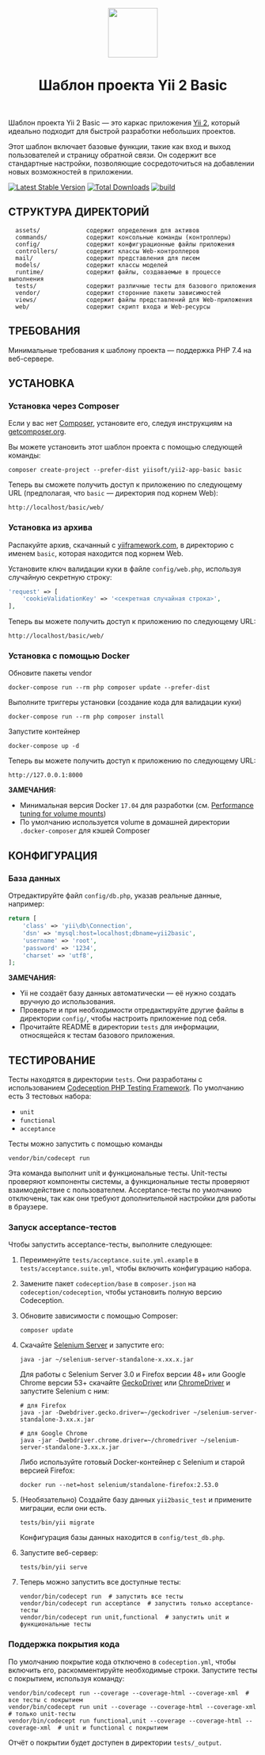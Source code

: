 <p align="center">
    <a href="https://github.com/yiisoft" target="_blank">
        <img src="https://avatars0.githubusercontent.com/u/993323" height="100px">
    </a>
    <h1 align="center">Шаблон проекта Yii 2 Basic</h1>
    <br>
</p>

Шаблон проекта Yii 2 Basic — это каркас приложения [Yii 2](https://www.yiiframework.com/), который идеально подходит для быстрой разработки небольших проектов.

Этот шаблон включает базовые функции, такие как вход и выход пользователей и страницу обратной связи.
Он содержит все стандартные настройки, позволяющие сосредоточиться на добавлении новых возможностей в приложении.

[![Latest Stable Version](https://img.shields.io/packagist/v/yiisoft/yii2-app-basic.svg)](https://packagist.org/packages/yiisoft/yii2-app-basic)
[![Total Downloads](https://img.shields.io/packagist/dt/yiisoft/yii2-app-basic.svg)](https://packagist.org/packages/yiisoft/yii2-app-basic)
[![build](https://github.com/yiisoft/yii2-app-basic/workflows/build/badge.svg)](https://github.com/yiisoft/yii2-app-basic/actions?query=workflow%3Abuild)

СТРУКТУРА ДИРЕКТОРИЙ
-------------------

      assets/             содержит определения для активов
      commands/           содержит консольные команды (контроллеры)
      config/             содержит конфигурационные файлы приложения
      controllers/        содержит классы Web-контроллеров
      mail/               содержит представления для писем
      models/             содержит классы моделей
      runtime/            содержит файлы, создаваемые в процессе выполнения
      tests/              содержит различные тесты для базового приложения
      vendor/             содержит сторонние пакеты зависимостей
      views/              содержит файлы представлений для Web-приложения
      web/                содержит скрипт входа и Web-ресурсы

ТРЕБОВАНИЯ
------------

Минимальные требования к шаблону проекта — поддержка PHP 7.4 на веб-сервере.

УСТАНОВКА
------------

### Установка через Composer

Если у вас нет [Composer](https://getcomposer.org/), установите его, следуя инструкциям на [getcomposer.org](https://getcomposer.org/doc/00-intro.md#installation-nix).

Вы можете установить этот шаблон проекта с помощью следующей команды:

~~~
composer create-project --prefer-dist yiisoft/yii2-app-basic basic
~~~

Теперь вы сможете получить доступ к приложению по следующему URL (предполагая, что `basic` — директория под корнем Web):

~~~
http://localhost/basic/web/
~~~

### Установка из архива

Распакуйте архив, скачанный с [yiiframework.com](https://www.yiiframework.com/download/), в директорию с именем `basic`, которая находится под корнем Web.

Установите ключ валидации куки в файле `config/web.php`, используя случайную секретную строку:

```php
'request' => [
    'cookieValidationKey' => '<секретная случайная строка>',
],
```

Теперь вы можете получить доступ к приложению по следующему URL:

~~~
http://localhost/basic/web/
~~~

### Установка с помощью Docker

Обновите пакеты vendor

    docker-compose run --rm php composer update --prefer-dist
    
Выполните триггеры установки (создание кода для валидации куки)

    docker-compose run --rm php composer install    

Запустите контейнер

    docker-compose up -d
    
Теперь вы можете получить доступ к приложению по следующему URL:

    http://127.0.0.1:8000

**ЗАМЕЧАНИЯ:** 
- Минимальная версия Docker `17.04` для разработки (см. [Performance tuning for volume mounts](https://docs.docker.com/docker-for-mac/osxfs-caching/))
- По умолчанию используется volume в домашней директории `.docker-composer` для кэшей Composer

КОНФИГУРАЦИЯ
-------------

### База данных

Отредактируйте файл `config/db.php`, указав реальные данные, например:

```php
return [
    'class' => 'yii\db\Connection',
    'dsn' => 'mysql:host=localhost;dbname=yii2basic',
    'username' => 'root',
    'password' => '1234',
    'charset' => 'utf8',
];
```

**ЗАМЕЧАНИЯ:**
- Yii не создаёт базу данных автоматически — её нужно создать вручную до использования.
- Проверьте и при необходимости отредактируйте другие файлы в директории `config/`, чтобы настроить приложение под себя.
- Прочитайте README в директории `tests` для информации, относящейся к тестам базового приложения.

ТЕСТИРОВАНИЕ
-------

Тесты находятся в директории `tests`. Они разработаны с использованием [Codeception PHP Testing Framework](https://codeception.com/).
По умолчанию есть 3 тестовых набора:

- `unit`
- `functional`
- `acceptance`

Тесты можно запустить с помощью команды

```
vendor/bin/codecept run
```

Эта команда выполнит unit и функциональные тесты. Unit-тесты проверяют компоненты системы, а функциональные тесты проверяют взаимодействие с пользователем. Acceptance-тесты по умолчанию отключены, так как они требуют дополнительной настройки для работы в браузере.

### Запуск acceptance-тестов

Чтобы запустить acceptance-тесты, выполните следующее:

1. Переименуйте `tests/acceptance.suite.yml.example` в `tests/acceptance.suite.yml`, чтобы включить конфигурацию набора.

2. Замените пакет `codeception/base` в `composer.json` на `codeception/codeception`, чтобы установить полную версию Codeception.

3. Обновите зависимости с помощью Composer:

    ```
    composer update  
    ```

4. Скачайте [Selenium Server](https://www.seleniumhq.org/download/) и запустите его:

    ```
    java -jar ~/selenium-server-standalone-x.xx.x.jar
    ```

    Для работы с Selenium Server 3.0 и Firefox версии 48+ или Google Chrome версии 53+ скачайте [GeckoDriver](https://github.com/mozilla/geckodriver/releases) или [ChromeDriver](https://sites.google.com/a/chromium.org/chromedriver/downloads) и запустите Selenium с ним:

    ```
    # для Firefox
    java -jar -Dwebdriver.gecko.driver=~/geckodriver ~/selenium-server-standalone-3.xx.x.jar
    
    # для Google Chrome
    java -jar -Dwebdriver.chrome.driver=~/chromedriver ~/selenium-server-standalone-3.xx.x.jar
    ``` 
    
    Либо используйте готовый Docker-контейнер с Selenium и старой версией Firefox:
    
    ```
    docker run --net=host selenium/standalone-firefox:2.53.0
    ```

5. (Необязательно) Создайте базу данных `yii2basic_test` и примените миграции, если они есть.

   ```
   tests/bin/yii migrate
   ```

   Конфигурация базы данных находится в `config/test_db.php`.

6. Запустите веб-сервер:

    ```
    tests/bin/yii serve
    ```

7. Теперь можно запустить все доступные тесты:

   ```
   vendor/bin/codecept run  # запустить все тесты
   vendor/bin/codecept run acceptance  # запустить только acceptance-тесты
   vendor/bin/codecept run unit,functional  # запустить unit и функциональные тесты
   ```

### Поддержка покрытия кода

По умолчанию покрытие кода отключено в `codeception.yml`, чтобы включить его, раскомментируйте необходимые строки. Запустите тесты с покрытием, используя команду:

```
vendor/bin/codecept run --coverage --coverage-html --coverage-xml  # все тесты с покрытием
vendor/bin/codecept run unit --coverage --coverage-html --coverage-xml  # только unit-тесты
vendor/bin/codecept run functional,unit --coverage --coverage-html --coverage-xml  # unit и functional с покрытием
```

Отчёт о покрытии будет доступен в директории `tests/_output`.